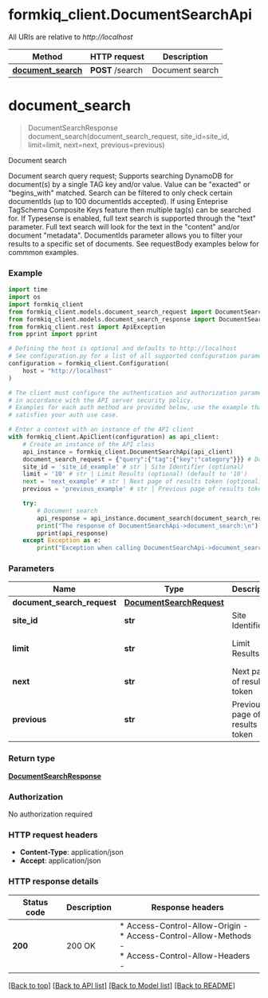 # formkiq_client.DocumentSearchApi

All URIs are relative to *http://localhost*

Method | HTTP request | Description
------------- | ------------- | -------------
[**document_search**](DocumentSearchApi.md#document_search) | **POST** /search | Document search


# **document_search**
> DocumentSearchResponse document_search(document_search_request, site_id=site_id, limit=limit, next=next, previous=previous)

Document search

Document search query request;   Supports searching DynamoDB for document(s) by a single TAG key and/or value. Value can be \"exacted\" or \"begins_with\" matched. Search can be filtered to only check certain documentIds (up to 100 documentIds accepted).  If using Enteprise TagSchema Composite Keys feature then multiple tag(s) can be searched for.  If Typesense is enabled, full text search is supported through the \"text\" parameter. Full text search will look for the text in the \"content\" and/or document \"metadata\".  DocumentIds parameter allows you to filter your results to a specific set of documents.   See requestBody examples below for commmon examples.

### Example


```python
import time
import os
import formkiq_client
from formkiq_client.models.document_search_request import DocumentSearchRequest
from formkiq_client.models.document_search_response import DocumentSearchResponse
from formkiq_client.rest import ApiException
from pprint import pprint

# Defining the host is optional and defaults to http://localhost
# See configuration.py for a list of all supported configuration parameters.
configuration = formkiq_client.Configuration(
    host = "http://localhost"
)

# The client must configure the authentication and authorization parameters
# in accordance with the API server security policy.
# Examples for each auth method are provided below, use the example that
# satisfies your auth use case.

# Enter a context with an instance of the API client
with formkiq_client.ApiClient(configuration) as api_client:
    # Create an instance of the API class
    api_instance = formkiq_client.DocumentSearchApi(api_client)
    document_search_request = {"query":{"tag":{"key":"category"}}} # DocumentSearchRequest | 
    site_id = 'site_id_example' # str | Site Identifier (optional)
    limit = '10' # str | Limit Results (optional) (default to '10')
    next = 'next_example' # str | Next page of results token (optional)
    previous = 'previous_example' # str | Previous page of results token (optional)

    try:
        # Document search
        api_response = api_instance.document_search(document_search_request, site_id=site_id, limit=limit, next=next, previous=previous)
        print("The response of DocumentSearchApi->document_search:\n")
        pprint(api_response)
    except Exception as e:
        print("Exception when calling DocumentSearchApi->document_search: %s\n" % e)
```



### Parameters


Name | Type | Description  | Notes
------------- | ------------- | ------------- | -------------
 **document_search_request** | [**DocumentSearchRequest**](DocumentSearchRequest.md)|  | 
 **site_id** | **str**| Site Identifier | [optional] 
 **limit** | **str**| Limit Results | [optional] [default to &#39;10&#39;]
 **next** | **str**| Next page of results token | [optional] 
 **previous** | **str**| Previous page of results token | [optional] 

### Return type

[**DocumentSearchResponse**](DocumentSearchResponse.md)

### Authorization

No authorization required

### HTTP request headers

 - **Content-Type**: application/json
 - **Accept**: application/json

### HTTP response details

| Status code | Description | Response headers |
|-------------|-------------|------------------|
**200** | 200 OK |  * Access-Control-Allow-Origin -  <br>  * Access-Control-Allow-Methods -  <br>  * Access-Control-Allow-Headers -  <br>  |

[[Back to top]](#) [[Back to API list]](../README.md#documentation-for-api-endpoints) [[Back to Model list]](../README.md#documentation-for-models) [[Back to README]](../README.md)

